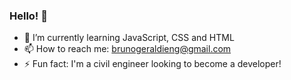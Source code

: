### Hello! 👋

- 🌱 I’m currently learning JavaScript, CSS and HTML
- 📫 How to reach me: brunogeraldieng@gmail.com
- ⚡ Fun fact: I'm a civil engineer looking to become a developer!
